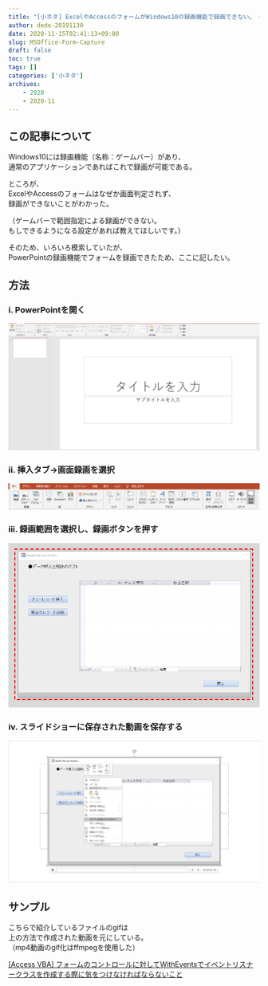 ```yaml
---
title: "[小ネタ] ExcelやAccessのフォームがWindows10の録画機能で録画できない。　そんなときは・・・"
author: dede-20191130
date: 2020-11-15T02:41:13+09:00
slug: MSOffice-Form-Capture
draft: false
toc: true
tags: []
categories: ['小ネタ']
archives:
    - 2020
    - 2020-11
---
```



## この記事について

Windows10には録画機能（名称：ゲームバー）があり、  
通常のアプリケーションであればこれで録画が可能である。

ところが、  
ExcelやAccessのフォームはなぜか画面判定されず、  
録画ができないことがわかった。

（ゲームバーで範囲指定による録画ができない。  
もしできるようになる設定があれば教えてほしいです。）

そのため、いろいろ模索していたが、  
PowerPointの録画機能でフォームを録画できたため、ここに記したい。

## 方法
### i. PowerPointを開く

![PP](./image01.png)

### ii. 挿入タブ->画面録画を選択

![録画](./image02.png)

### iii. 録画範囲を選択し、録画ボタンを押す

![範囲](./image03.png)

### iv. スライドショーに保存された動画を保存する

![保存](./image04.png)

## サンプル

こちらで紹介しているファイルのgifは  
上の方法で作成された動画を元にしている。  
（mp4動画のgif化はffmpegを使用した）

[[Access VBA] フォームのコントロールに対してWithEventsでイベントリスナークラスを作成する際に気をつけなければならないこと](https://dede-20191130.github.io/learnerBlog/posts/2020/11/08/access-control-withevents/#%E3%83%88%E3%83%A9%E3%83%96%E3%83%AB)

